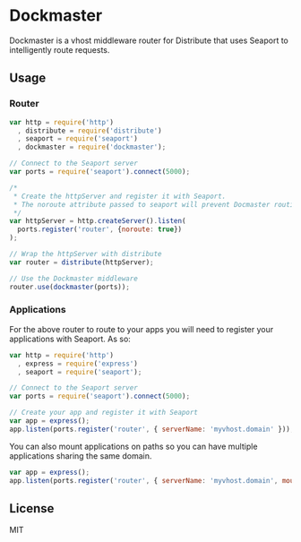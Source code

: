 Dockmaster
==========

Dockmaster is a vhost middleware router for Distribute that uses Seaport to intelligently route requests.

Usage
-------

### Router
```js
var http = require('http')
  , distribute = require('distribute')
  , seaport = require('seaport')
  , dockmaster = require('dockmaster');

// Connect to the Seaport server
var ports = require('seaport').connect(5000);

/*
 * Create the httpServer and register it with Seaport. 
 * The noroute attribute passed to seaport will prevent Docmaster routing to it's self.
 */
var httpServer = http.createServer().listen(
  ports.register('router', {noroute: true})
);

// Wrap the httpServer with distribute
var router = distribute(httpServer);

// Use the Dockmaster middleware
router.use(dockmaster(ports));
```

### Applications
For the above router to route to your apps you will need to register your applications with Seaport. As so:

```js
var http = require('http')
  , express = require('express')
  , seaport = require('seaport');

// Connect to the Seaport server
var ports = require('seaport').connect(5000);

// Create your app and register it with Seaport
var app = express();
app.listen(ports.register('router', { serverName: 'myvhost.domain' }));
```

You can also mount applications on paths so you can have multiple applications sharing the same domain.

```js
var app = express();
app.listen(ports.register('router', { serverName: 'myvhost.domain', mount: '/admin' }));
```

License
-------

MIT
